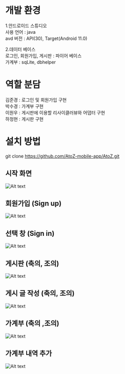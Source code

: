 개발 환경
====================
1.안드로이드 스튜디오  
사용 언어 : java  
avd 버전 : API(30), Target(Android 11.0)

2.데이터 베이스  
로그인, 회원가입, 게시판 : 파이어 베이스  
가계부 : sqLite, dbhelper  


역할 분담
====================
김준경 : 로그인 및 회원가입 구현  
박수경 : 가계부 구현  
이원우 : 게시판에 이용할 리사이클러뷰와 어댑터 구현  
하정현 : 게시판 구현  

설치 방법
====================
git clone https://github.com/AtoZ-mobile-app/AtoZ.git
## 시작 화면
![Alt text](/AndroidStudioProjects/img/login.PNG)
## 회원가입 (Sign up)
![Alt text](/AndroidStudioProjects/img/signup.PNG)
## 선택 창 (Sign in)
![Alt text](/AndroidStudioProjects/img/signin.PNG)
## 게시판 (축의, 조의)
![Alt text](/AndroidStudioProjects/img/board.PNG)
## 게시 글 작성 (축의, 조의)
![Alt text](/AndroidStudioProjects/img/post.PNG)
## 가계부 (축의 ,조의)
![Alt text](/AndroidStudioProjects/img/cal.PNG)
## 가계부 내역 추가
![Alt text](/AndroidStudioProjects/img/caladd.PNG)